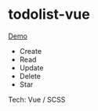 # todolist-vue

[Demo](judy50024.github.io/todolist-vue/)


- Create 
- Read
- Update
- Delete
- Star

Tech: Vue / SCSS
